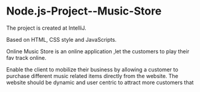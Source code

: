 # Node.js-Project--Music-Store

The project is created at IntelliJ.

Based on HTML, CSS style and JavaScripts.

Online Music Store is an online application ,let the customers to play their fav track online.

Enable the client to mobilize their business by allowing a customer to purchase different music related items directly from the website. The website should be dynamic and user centric to attract more customers that 

